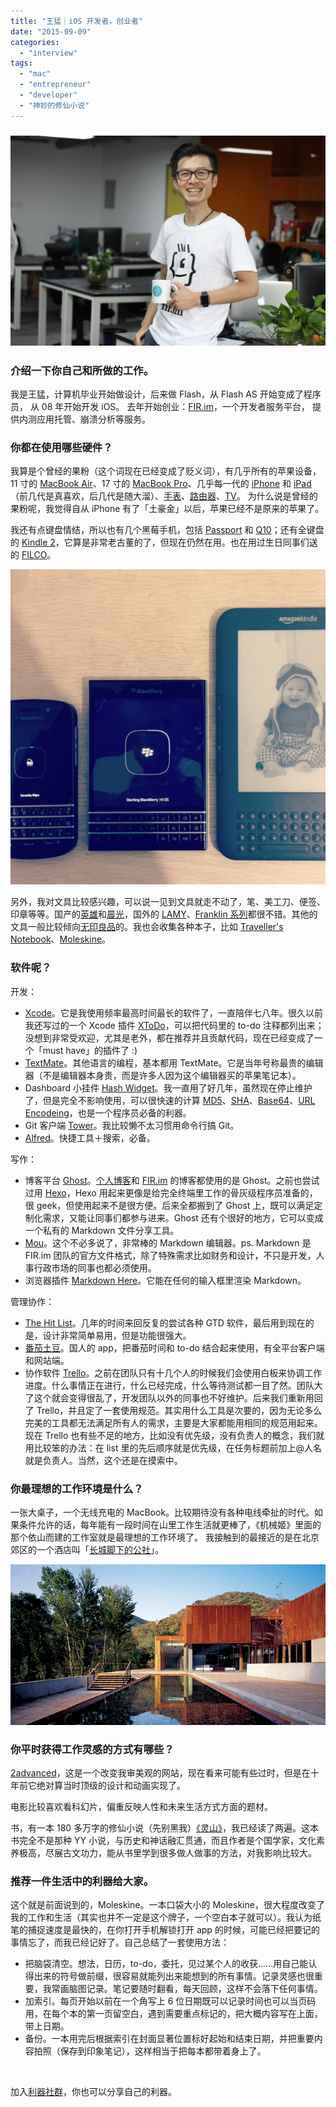 ```yaml
---
title: "王猛｜iOS 开发者，创业者"
date: "2015-09-09"
categories: 
  - "interview"
tags: 
  - "mac"
  - "entrepreneur"
  - "developer"
  - "神妙的修仙小说"
---
```


### ![wangmeng](/images/wangmeng-1024x683.jpg)

### 介绍一下你自己和所做的工作。

我是王猛，计算机毕业开始做设计，后来做 Flash，从 Flash AS 开始变成了程序员， 从 08 年开始开发 iOS。 去年开始创业：[FIR.im](https://fir.im/)，一个开发者服务平台， 提供内测应用托管、崩溃分析等服务。

### 你都在使用哪些硬件？

我算是个曾经的果粉（这个词现在已经变成了贬义词），有几乎所有的苹果设备，11 寸的 [MacBook Air](https://www.apple.com/cn/macbook-air/)、17 寸的 [MacBook Pro](https://www.apple.com/cn/macbook-pro/)、几乎每一代的 [iPhone](https://www.apple.com/cn/iphone/) 和 [iPad](https://www.apple.com/cn/ipad/)（前几代是真喜欢，后几代是随大溜）、[手表](https://www.apple.com/cn/watch/)、[路由器](https://www.apple.com/cn/airport-express/)、[TV](https://www.apple.com/appletv/)。 为什么说是曾经的果粉呢，我觉得自从 iPhone 有了「土豪金」以后，苹果已经不是原来的苹果了。

我还有点键盘情结，所以也有几个黑莓手机，包括 [Passport](https://us.blackberry.com/smartphones/blackberry-passport/overview.html) 和 [Q10](https://global.blackberry.com/smartphones/blackberry-q10.html)；还有全键盘的 [Kindle 2](https://en.wikipedia.org/wiki/Amazon_Kindle#Kindle_2)，它算是非常老古董的了，但现在仍然在用。也在用过生日同事们送的 [FILCO](https://baike.baidu.com/view/2121123.htm)。

![wangmeng_1](/images/wangmeng_1.jpg)

另外，我对文具比较感兴趣，可以说一见到文具就走不动了，笔、美工刀、便签、印章等等。国产的[英雄](https://www.jd.com/pinpai/1442-19875.html)和[晨光](https://www.mg-pen.com/)，国外的 [LAMY](https://www.lamy.com.hk/)、[Franklin 系列](https://item.jd.com/1606214077.html)都很不错。其他的文具一般比较倾向[无印良品](https://www.muji.com.cn/cn/store/list/basic/goods/stationery/writing)的。我也会收集各种本子，比如 [Traveller's Notebook](https://www.midori-japan.co.jp/tr/english/)、[Moleskine](https://www.moleskine.com/us/)。

### 软件呢？

开发：

- [Xcode](https://developer.apple.com/cn/xcode/downloads/)。它是我使用频率最高时间最长的软件了，一直陪伴七八年。很久以前我还写过的一个 Xcode 插件 [XToDo](https://travis.wang/xtodo/)，可以把代码里的 to-do 注释都列出来；没想到非常受欢迎，尤其是老外，都在推荐并且贡献代码，现在已经变成了一个「must have」的插件了 :)
- [TextMate](https://macromates.com/)。其他语言的编程，基本都用 TextMate。它是当年号称最贵的编辑器（不是编辑器本身贵，而是许多人因为这个编辑器买的苹果笔记本）。
- Dashboard 小挂件 [Hash Widget](https://www.eosgarden.com/en/freeware/hash-widget/)。我一直用了好几年，虽然现在停止维护了，但是完全不影响使用，可以很快速的计算 [MD5](https://zh.wikipedia.org/wiki/MD5)、[SHA](https://zh.wikipedia.org/wiki/SHA%E5%AE%B6%E6%97%8F)、[Base64](https://zh.wikipedia.org/wiki/Base64)、[URL Encodeing](https://zh.wikipedia.org/wiki/%E7%99%BE%E5%88%86%E5%8F%B7%E7%BC%96%E7%A0%81)，也是一个程序员必备的利器。
- Git 客户端 [Tower](https://www.git-tower.com/)。我比较懒不太习惯用命令行搞 Git。
- [Alfred](https://www.alfredapp.com/)。快捷工具＋搜索，必备。

写作：

- 博客平台 [Ghost](https://ghost.org/)。[个人博客](https://travis.wang/)和 [FIR.im](https://fir.im/) 的博客都使用的是 Ghost。之前也尝试过用 [Hexo](https://hexo.io/zh-cn/)，Hexo 用起来更像是给完全终端里工作的骨灰级程序员准备的，很 geek，但使用起来不是很方便。后来全都搬到了 Ghost 上，既可以满足定制化需求，又能让同事们都参与进来。Ghost 还有个很好的地方，它可以变成一个私有的 Markdown 文件分享工具。
- [Mou](https://25.io/mou/)。这个不必多说了，非常棒的 Markdown 编辑器。ps. Markdown 是 FIR.im 团队的官方文件格式，除了特殊需求比如财务和设计，不只是开发，人事行政市场的同事也都必须使用。
- 浏览器插件 [Markdown Here](https://markdown-here.com)。它能在任何的输入框里渲染 Markdown。

管理协作：

- [The Hit List](https://www.karelia.com/products/the-hit-list/mac.html)。几年的时间来回反复的尝试各种 GTD 软件，最后用到现在的是，设计非常简单易用，但是功能很强大。
- [番茄土豆](https://pomotodo.com/)。国人的 app，把番茄时间和 to-do 结合起来使用，有全平台客户端和网站端。
- 协作软件 [Trello](https://trello.com/)。之前在团队只有十几个人的时候我们会使用白板来协调工作进度。什么事情正在进行，什么已经完成，什么等待测试都一目了然。团队大了这个就会变得很乱了，开发团队以外的同事也不好维护。后来我们重新用回了 Trello，并且定了一套使用规范。其实用什么工具是次要的，因为无论多么完美的工具都无法满足所有人的需求，主要是大家都能用相同的规范用起来。现在 Trello 也有些不足的地方，比如没有优先级，没有负责人的概念，我们就用比较笨的办法：在 list 里的先后顺序就是优先级，在任务标题前加上@人名就是负责人。当然，这个还是在摸索中。

### 你最理想的工作环境是什么？

一张大桌子，一个无线充电的 MacBook。比较期待没有各种电线牵扯的时代。如果条件允许的话，每年能有一段时间在山里工作生活就更棒了，《机械姬》里面的那个依山而建的工作室就是最理想的工作环境了。 我接触到的最接近的是在北京郊区的一个酒店叫「[长城脚下的公社](https://baike.baidu.com/view/2056354.htm)」。

![wangmeng_2](/images/wangmeng_2.jpg)

### 你平时获得工作灵感的方式有哪些？

[2advanced](https://www.2advanced.com/)，这是一个改变我审美观的网站，现在看来可能有些过时，但是在十年前它绝对算当时顶级的设计和动画实现了。

电影比较喜欢看科幻片，偏重反映人性和未来生活方式方面的题材。

书，有一本 180 多万字的修仙小说（先别黑我）[《灵山》](https://www.qidian.com/Book/1085393.aspx)，我已经读了两遍。这本书完全不是那种 YY 小说，与历史和神话融汇贯通，而且作者是个国学家，文化素养极高，尽展古文功力，能从书里学到很多做人做事的方法，对我影响比较大。

### 推荐一件生活中的利器给大家。

这个就是前面说到的，Moleskine。一本口袋大小的 Moleskine，很大程度改变了我的工作和生活（其实也并不一定是这个牌子，一个空白本子就可以）。我认为纸笔的捕捉速度是最快的，在你打开手机解锁打开 app 的时候，可能已经把要记的事情忘了，而我已经记好了。自己总结了一套使用方法：

- 把脑袋清空。想法，日历，to-do，委托，见过某个人的收获……用自己能认得出来的符号做前缀，很容易就能列出来能想到的所有事情。记录灵感也很重要，我常画脑图记录。笔记要随时翻看，每天回顾，这样不会落下任何事情。
- 加索引。每页开始以前在一个角写上 6 位日期既可以记录时间也可以当页码用，在每个本的第一页留空白，遇到需要重点标记的，把大概内容写在上面，带上日期。
- 备份。一本用完后根据索引在封面显著位置标好起始和结束日期，并把重要内容拍照（保存到印象笔记），这样相当于把每本都带着身上了。

 

加入[利器社群](https://liqi.io/community/)，你也可以分享自己的利器。
